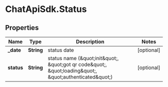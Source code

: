 # ChatApiSdk.Status

## Properties

Name | Type | Description | Notes
------------ | ------------- | ------------- | -------------
**_date** | **String** | status date | [optional] 
**status** | **String** | status name (\&quot;init\&quot;, \&quot;got qr code\&quot;, \&quot;loading\&quot;, \&quot;authenticated\&quot;) | [optional] 


